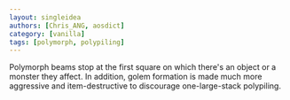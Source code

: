 ```yaml
---
layout: singleidea
authors: [Chris_ANG, aosdict]
category: [vanilla]
tags: [polymorph, polypiling]
---
```

Polymorph beams stop at the first square on which there's an object or a monster they affect. In addition, golem formation is made much more aggressive and item-destructive to discourage one-large-stack polypiling.
